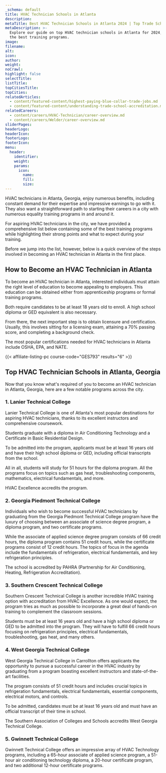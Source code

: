 ```yaml
---
_schema: default
title: HVAC Technician Schools in Atlanta
description:
metaTitle: Best HVAC Technician Schools in Atlanta 2024 | Top Trade Schools
metaDescription: >-
  Explore our guide on top HVAC technician schools in Atlanta for 2024, offering
  the best training programs.
image:
filename:
alt:
icon:
author:
weight:
noCrawl:
highlight: false
selectTitle:
listTitle:
topCitiesTitle:
topCities:
relatedArticles:
  - content/featured-content/highest-paying-blue-collar-trade-jobs.md
  - content/featured-content/understanding-trade-school-accreditation.md
relatedCareers:
  - content/careers/HVAC-Technician/career-overview.md
  - content/careers/Welder/career-overview.md
sliderPages:
headerLogo:
headerIcon:
footerLogo:
footerIcon:
menu:
  header:
    identifier:
    weight:
    params:
      icon:
        name:
        fill:
        size:
---
```

HVAC technicians in Atlanta, Georgia, enjoy numerous benefits, including constant demand for their expertise and impressive earnings to go with it. They also want a straightforward path to starting their careers in a city with numerous equality training programs in and around it.

For aspiring HVAC technicians in the city, we have provided a comprehensive list below containing some of the best training programs while highlighting their strong points and what to expect during your training.

Before we jump into the list, however, below is a quick overview of the steps involved in becoming an HVAC technician in Atlanta in the first place.

## **How to Become an HVAC Technician in Atlanta**

To become an HVAC technician in Atlanta, interested individuals must attain the right level of education to become appealing to employers. This education can be obtained either from apprenticeship programs or formal training programs.

Both require candidates to be at least 18 years old to enroll. A high school diploma or GED equivalent is also necessary.

From there, the next important step is to obtain licensure and certification. Usually, this involves sitting for a licensing exam, attaining a 70% passing score, and completing a background check.

The most popular certifications needed for HVAC technicians in Atlanta include OSHA, EPA, and NATE.

{{< affiliate-listing-pc course-code="GES793" results="6" >}}

## **Top HVAC Technician Schools in Atlanta, Georgia**

Now that you know what's required of you to become an HVAC technician in Atlanta, Georgia, here are a few notable programs across the city.

### **1\. Lanier Technical College**

Lanier Technical College is one of Atlanta's most popular destinations for aspiring HVAC technicians, thanks to its excellent instructors and comprehensive coursework.

Students graduate with a diploma in Air Conditioning Technology and a Certificate in Basic Residential Design.

To be admitted into the program, applicants must be at least 16 years old and have their high school diploma or GED, including official transcripts from the school.

All in all, students will study for 51 hours for the diploma program. All the programs focus on topics such as gas heat, troubleshooting components, mathematics, electrical fundamentals, and more.

HVAC Excellence accredits the program.

### **2\. Georgia Piedmont Technical College**

Individuals who wish to become successful HVAC technicians by graduating from the Georgia Piedmont Technical College program have the luxury of choosing between an associate of science degree program, a diploma program, and two certificate programs.

While the associate of applied science degree program consists of 66 credit hours, the diploma program contains 51 credit hours, while the certificate programs consist of 12 credit hours. The topics of focus in the agenda include the fundamentals of refrigeration, electrical fundamentals, and key refrigeration principles.

The school is accredited by PAHRA (Partnership for Air Conditioning, Heating, Refrigeration Accreditation).

### **3\. Southern Crescent Technical College**

Southern Crescent Technical College is another incredible HVAC training option with accreditation from HVAC Excellence. As one would expect, the program tries as much as possible to incorporate a great deal of hands-on training to complement the classroom sessions.

Students must be at least 16 years old and have a high school diploma or GED to be admitted into the program. They will have to fulfill 66 credit hours focusing on refrigeration principles, electrical fundamentals, troubleshooting, gas heat, and many others.

### **4\. West Georgia Technical College**

West Georgia Technical College in Carrollton offers applicants the opportunity to pursue a successful career in the HVAC industry by graduating from a program boasting excellent instructors and state-of-the-art facilities.

The program consists of 51 credit hours and includes crucial topics in refrigeration fundamentals, electrical fundamentals, essential components, electrical motors, and controls.

To be admitted, candidates must be at least 16 years old and must have an official transcript of their time in school.

The Southern Association of Colleges and Schools accredits West Georgia Technical College.

### **5\. Gwinnett Technical College**

Gwinnett Technical College offers an impressive array of HVAC Technology programs, including a 65-hour associate of applied science program, a 51-hour air conditioning technology diploma, a 20-hour certificate program, and two additional 12-hour certificate programs.